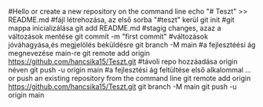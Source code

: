 #Hello
or create a new repository on the command line
echo "# Teszt" >> README.md #fájl létrehozása, az első sorba "#teszt" kerül
git init #git mappa inicializálása
git add README.md #stagig changes, azaz a változások mentése
git commit -m "first commit" #változások jóváhagyása,és megjelölés beküldésre
git branch -M main #a fejlesztéési ág megnevezése main-re
git remote add origin https://github.com/hancsika15/Teszt.git #távoli repo hozzáadása origin néven
git push -u origin main #a fejlesztési ág feltültése első alkalommal
…or push an existing repository from the command line
git remote add origin https://github.com/hancsika15/Teszt.git
git branch -M main
git push -u origin main
